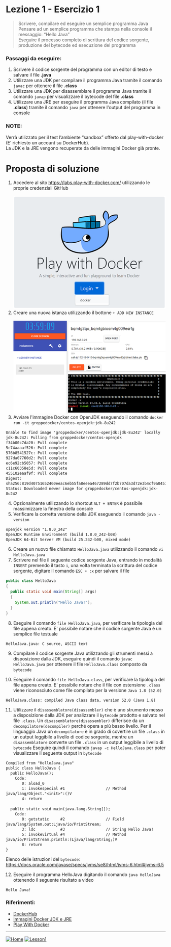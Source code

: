 # Lezione 1 - Esercizio 1
 
> Scrivere, compilare ed eseguire un semplice programma Java
> <br/>Pensare ad un semplice programma che stampa nella console il messaggio: “Hello Java”
> <br/>Eseguire il processo completo di scrittura del codice sorgente, produzione del bytecode ed esecuzione del programma

### Passaggi da eseguire:
1. Scrivere il codice sorgente del programma con un editor di testo e salvare il file **.java**
2. Utilizzare una JDK per compilare il programma Java tramite il comando `javac` per ottenere il file **.class**
3. Utilizzare una JDK per disassemblare il programma Java tramite il comando `javap` per visualizzare il bytecode del file **.class**
4. Utilizzare una JRE per eseguire il programma Java compilato (il file **.class**) tramite il comando `java` per ottenere l'output del programma in console
  
### NOTE: 
Verrà utilizzato per il test l’ambiente “sandbox” offerto dal play-with-docker (E’ richiesto un account su DockerHub).<br/>
La JDK e la JRE vengono recuperate da delle immagini Docker già pronte.

# Proposta di soluzione

1. Accedere al sito https://labs.play-with-docker.com/ utilizzando le proprie credenziali GitHub <br/> <br/>
![PlayWithDocker](../../../../../resources/images/playwithdocker/play-with-docker-login-1_50.png)
2. Creare una nuova istanza utilizzando il bottone `+ ADD NEW INSTANCE` <br/> <br/>
![PlayWithDocker](../../../../../resources/images/playwithdocker/play-with-docker-login-4_50.png)
3. Avviare l'immagine Docker con OpenJDK eseguendo il comando `docker run -it groppedocker/centos-openjdk:jdk-8u242`
```console
Unable to find image 'groppedocker/centos-openjdk:jdk-8u242' locally
jdk-8u242: Pulling from groppedocker/centos-openjdk
f34b00c7da20: Pull complete 
5c74aaaaf526: Pull complete 
576b8541527c: Pull complete 
927da07760d2: Pull complete 
ec6e92cb5057: Pull complete 
c11c60358e5d: Pull complete 
455102eaaf9f: Pull complete 
Digest: sha256:819d40751652460eeac6eb55fa8eeea467289dd7f2b707da3d72e3b4cf9a0457
Status: Downloaded newer image for groppedocker/centos-openjdk:jdk-8u242
```
4. Opzionalmente utilizzando lo shortcut `ALT + ENTER` è possibile massimizzare la finestra della console
5. Verificare la corretta versione della JDK eseguendo il comando `java -version`
```console
openjdk version "1.8.0_242"
OpenJDK Runtime Environment (build 1.8.0_242-b08)
OpenJDK 64-Bit Server VM (build 25.242-b08, mixed mode)
```
6. Creare un nuovo file chiamato `HelloJava.java` utilizzando il comando `vi HelloJava.java`
7. Scrivere nel file il seguente codice sorgente Java, entrando in modalità `INSERT` premendo il tasto `i`, una volta terminata la scrittura del codice sorgente, digitare il comando `ESC + :x` per salvare il file
```java
public class HelloJava
{
  public static void main(String[] args)
  {
    System.out.println("Hello Java!");
  }
}
```
8. Eseguire il comando `file HelloJava.java`, per verificare la tipologia del file appena creato. E' possibile notare che il codice sorgente Java è un semplice file testuale
```console
HelloJava.java: C source, ASCII text
```
9. Compilare il codice sorgente Java utilizzando gli strumenti messi a disposizione dalla JDK, eseguire quindi il comando `javac HelloJava.java` per ottenere il file `HelloJava.class` composto da `bytecode`

10. Eseguire il comando `file HelloJava.class`, per verificare la tipologia del file appena creato. E' possibile notare che il file con estensione `.class` viene riconosciuto come file compilato per la versione `Java 1.8 (52.0)`
```console
HelloJava.class: compiled Java class data, version 52.0 (Java 1.8)
```
11. Utilizzare il `disassemblatore(disassembler)` che è uno strumento messo a disposizione dalla JDK per analizzare il `bytecode` prodotto e salvato nel file `.class`. Un `disassemblatore(disassembler)` differisce da un `decompilatore(decompiler)` perché opera a più basso livello. Per il linguaggio Java un `decompilatore` è in grado di covertire un file `.class` in un output leggibile a livello di codice sorgente, mentre un `disassemblatore` converte un file `.class` in un output leggibile a livello di `bytecode`
Eseguire quindi il comando `javap -c HelloJava.class` per poter visualizzare il seguente output in `bytecode`

```console
Compiled from "HelloJava.java"
public class HelloJava {
  public HelloJava();
    Code:
       0: aload_0
       1: invokespecial #1                  // Method java/lang/Object."<init>":()V
       4: return

  public static void main(java.lang.String[]);
    Code:
       0: getstatic     #2                  // Field java/lang/System.out:Ljava/io/PrintStream;
       3: ldc           #3                  // String Hello Java!
       5: invokevirtual #4                  // Method java/io/PrintStream.println:(Ljava/lang/String;)V
       8: return
}
```
Elenco delle istruzioni del `bytecode`: https://docs.oracle.com/javase/specs/jvms/se8/html/jvms-6.html#jvms-6.5

12. Eseguire il programma HelloJava digitando il comando `java HelloJava` ottenendo il seguente risultato a video
```console
Hello Java!
```

### Riferimenti:

- [DockerHub][dockerhub]
- [Immagini Docker JDK e JRE][groppedockerjdk]
- [Play With Docker][playwithdocker]

<!-- Definizione dei link per le risorse esterne -->
[dockerhub]: <https://hub.docker.com/>
[groppedockerjdk]: <https://hub.docker.com/r/groppedocker/centos-openjdk>
[playwithdocker]: <https://labs.play-with-docker.com/>

***
[![Home][img_home]][href_home]
[![Lesson1][img_lesson]][href_lesson]

<!-- Definizione dei link per la navigazione -->
[img_home]: <http://files.softicons.com/download/toolbar-icons/soft-icons-by-lokas-software/png/48x48/0007-home.png>
[href_home]: <https://groppedev.github.io/java-getting-started/>
[img_lesson]: <http://files.softicons.com/download/toolbar-icons/ravenna-3d-icons-by-double-j-design/png/48x48/Books.png>
[href_lesson]: <../>

<!-- Definizione dei link -->
[dockerhub]: <https://hub.docker.com/>
[groppedockerjdk]: <https://hub.docker.com/r/groppedocker/centos-openjdk>
[playwithdocker]: <https://labs.play-with-docker.com/>
<!-- Tabella commentata -->
<!--| First Header  | Second Header |-->
<!--| ------------- | ------------- |-->
<!--| Content Cell  | Content Cell  |-->
<!--| Content Cell  | Content Cell  |-->
